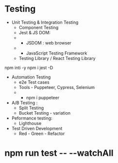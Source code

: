 # Testing
- Unit Testing & Integration Testing
    - Component Testing
    - Jest & JS DOM:
    - - JSDOM : web browser 
    - - JavaScript Testing Framework
    - Testing Library / React Testing Library

npm inti -y
npm i jest -D

- Automation Testing
    - e2e Test cases
    - Tools - Puppeteer, Cypress, Selenium
    - - npm i puppeteer
- A/B Testing :
    - Split Testing
    - Bucket Testing - variation 
- Peformance testing:
    - Lighthouse
- Test Driven Development
    - Red - Green - Refactor

# npm run test -- --watchAll